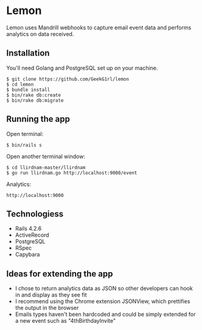 Lemon
=====
Lemon uses Mandrill webhooks to capture email event data and performs analytics on data received.


Installation
------------
You'll need Golang and PostgreSQL set up on your machine. 

```
$ git clone https://github.com/GeekG1rl/lemon
$ cd lemon
$ bundle install
$ bin/rake db:create
$ bin/rake db:migrate
```


Running the app
---------------
Open terminal:
```
$ bin/rails s
```

Open another terminal window:
```
$ cd llirdnam-master/llirdnam
$ go run llirdnam.go http://localhost:9000/event
```

Analytics:
```
http://localhost:9000
```


Technologiess
------------
* Rails 4.2.6
* ActiveRecord
* PostgreSQL
* RSpec
* Capybara


Ideas for extending the app
---------------------------
* I chose to return analytics data as JSON so other developers can hook in and display as they see fit
* I recommend using the Chrome extension JSONView, which prettifies the output in the browser
* Emails types haven't been hardcoded and could be simply extended for a new event such as "4thBirthdayInvite"
